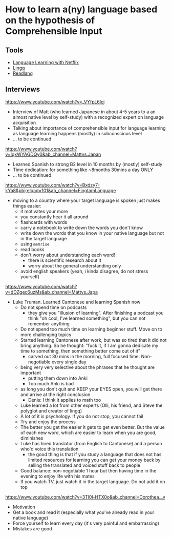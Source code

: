 # How to learn a(ny) language based on the hypothesis of Comprehensible Input

## Tools

* [Language Learning with Netflix](https://chrome.google.com/webstore/detail/language-learning-with-ne/hoombieeljmmljlkjmnheibnpciblicm?hl=en)
* [Lingq](https://www.lingq.com/)
* [Readlang](https://readlang.com/)

## Interviews

<https://www.youtube.com/watch?v=_VYfpL6lcj>

* Interview of Matt (who learned Japanese in about 4-5 years to a an almost native level by self-study) with a recognized expert on language acquisition
* Talking about importance of comprehensible input for language learning as language learning happens (mostly) in subconscious level
* ... to be continued

<https://www.youtube.com/watch?v=lqxWYAGDQy0&ab_channel=Mattvs.Japan>

* Learned Spanish to strong B2 level in 10 months by (mostly) self-study
* Time dedication: for something like ~8months 30mins a day ONLY
* ... to be continued

<https://www.youtube.com/watch?v=Bxdzy7-kYa8&pbjreload=101&ab_channel=FingtamLanguage>

* moving to a country where your target language is spoken just makes things easier:
  * it motivates your more
  * you constantly hear it all around
  * flashcards with words
  * carry a notebook to write down the words you don't know
  * write down the words that you know in your native language but not in the target language
  * using `memrise`
  * read books
  * don't worry about understanding each word!
    * there is scientific research about it
    * worry about the general understanding only
  * avoid english speakers (yeah, i kinda disagree, do not stress yourself)

<https://www.youtube.com/watch?v=dDZgec6uzMs&ab_channel=Mattvs.Japa>

* Luke Truman. Learned Cantonese and learning Spanish now
  * Do not spend time on podcasts
    * they give you "illusion of learning". After finishing a podcast you think "oh cool, I've learned something", but you can not remember anything
  * Do not spend too much time on learning beginner stuff. Move on to more challenging topics
  * Started learning Cantonese after work, but was so tired that it did not bring anything. So he thought: "fuck it, if I am gonna dedicate my time to something, then something better come out of it"
    * carved out 30 mins in the morning, full focused time. Non-negotiable every single day
  * being very very selective about the phrases that he thought are important
    * putting them down into Anki
    * Too much Anki is bad
  * as long you don't quit and KEEP your EYES open, you will get there and arrive at the right conclusion
    * Denis: I think it applies to math too
  * Luke learned a lot from other experts (Olli, his friend, and Steve the polyglot and creator of lingq)
  * A lot of it is psychology. If you do not stop, you cannot fail
  * Try and enjoy the process
  * The better you get the easier it gets to get even better. But the value of each new word, which are easier to learn when you are good, diminishes
  * Luke has hired translator (from English to Cantonese) and a person who'd voice this translation
    * the good thing is that if you study a language that does not has limited resources for learning you can get your money back by selling the translated and voiced stuff back to people
  * Good balance: non-negotiable 1 hour but then having time in the evening to enjoy life with his mates
  * If you watch TV, just watch it in the target language. Do not add it on top 

<https://www.youtube.com/watch?v=3Tl0l-HTX0o&ab_channel=Dorothea__v>

* Motivation
* Get a book and read it (especially what you've already read in your native language)
* Force yourself to learn every day (it's very painful and embarrassing)
* Mistakes are good